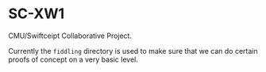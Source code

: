 # SC-XW1
CMU/Swiftceipt Collaborative Project.

Currently the `fiddling` directory is used to make sure that we can do certain proofs of concept on a very basic level.